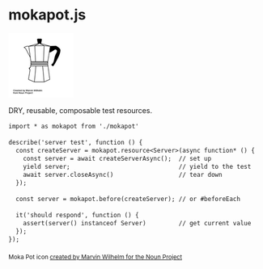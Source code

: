 # mokapot.js

![](assets/noun_Moka%20Pot_101129.png)

DRY, reusable, composable test resources.

```ecmascript 6
import * as mokapot from './mokapot'

describe('server test', function () {
  const createServer = mokapot.resource<Server>(async function* () {
    const server = await createServerAsync();  // set up
    yield server;                              // yield to the test
    await server.closeAsync()                  // tear down
  });

  const server = mokapot.before(createServer); // or #beforeEach

  it('should respond', function () {
    assert(server() instanceof Server)         // get current value
  });
});
```

<sub>Moka Pot icon <a href="https://thenounproject.com/term/moka-pot/101129/">created by Marvin Wilhelm for the Noun Project</a></sub>
